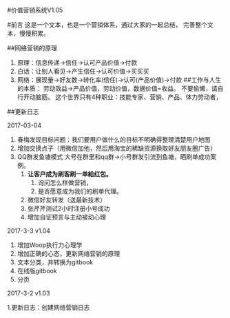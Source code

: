 #价值营销系统V1.05

#前言
这是一个文本，也是一个营销体系，通过大家的一起总结，
完善整个文本，慢慢积累。

##网络营销的原理
1. 原理：信息传递->信任->认可产品价值->付款
2. 白话：让别人看见->产生信任->认可价值->买买买
3. 网络：展现量->好友数->转化率(信任)->认可(产品价值)->付款
##工作与人生的本质：
    劳动效益->产品价值，劳动价值，数据价值=收益。
    不要偷懒，请自行开动脑筋。
    这个世界只有4种职业：技能专家、营销、产品、体力劳动者，

##更新日志

2017-03-04

1. 春梅发现目标问题：我们要用户做什么的目标不明确得整理清楚用户地图
2. 增加交换点子（用微信加他，然后用淘宝的稀缺资源换取好友朋友圈广告）
3. QQ群发鱼塘模式 大号在群里和qq群->小号群发引流到鱼塘，晒刷单成功案例。
    1. **让客户成为刷客刷一单給红包。**
        1. 询问怎么样做营销，
        2. 是否愿意成为我们的刷单代理。
    2. 微信好友转发（送最新技术）
    3. 张芹芹测试2小时注册小号成功
    4. 增加自证预言与主动被动心理
    
2017-3-3 v1.04

1. 增加Woop执行力心理学
2. 增加正确的心态，更新网络营销的原理
3. 文本分类，并转换为gitbook
4. 在线版gitbook
5. 分页

2017-3-2 v1.03

1.更新日志：创建网络营销日志




